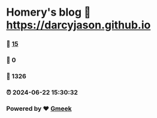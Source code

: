 # Homery's blog :link: https://darcyjason.github.io 
### :page_facing_up: [15](https://darcyjason.github.io/tag.html) 
### :speech_balloon: 0 
### :hibiscus: 1326 
### :alarm_clock: 2024-06-22 15:30:32 
### Powered by :heart: [Gmeek](https://github.com/Meekdai/Gmeek)
